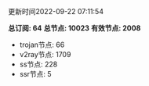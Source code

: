 更新时间2022-09-22 07:11:54

**总订阅: 64**
**总节点: 10023**
**有效节点: 2008**
- trojan节点: 66
- v2ray节点: 1709
- ss节点: 228
- ssr节点: 5
